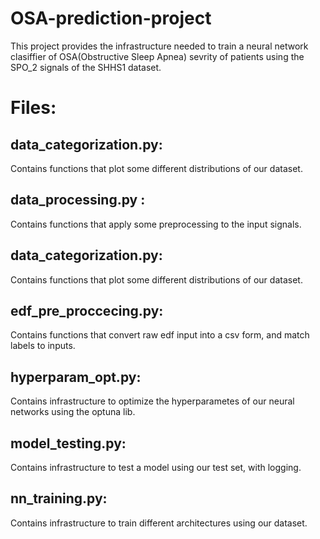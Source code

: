 # OSA-prediction-project
This project provides the infrastructure needed to train a neural network clasiffier of OSA(Obstructive Sleep Apnea) sevrity of patients using the SPO_2 signals
of the SHHS1 dataset.

# Files:
##  data_categorization.py:
Contains functions that plot some different distributions of our dataset.

##  data_processing.py :
Contains functions that apply some preprocessing to the input signals.

##  data_categorization.py:
Contains functions that plot some different distributions of our dataset.

##  edf_pre_proccecing.py:
Contains functions that convert raw edf input into a csv form, and match labels to inputs.

##  hyperparam_opt.py:
Contains infrastructure to optimize the hyperparametes of our neural networks using the optuna lib.

##  model_testing.py:
Contains infrastructure to test a model using our test set, with logging.

##  nn_training.py:
Contains infrastructure to train different architectures using our dataset.
